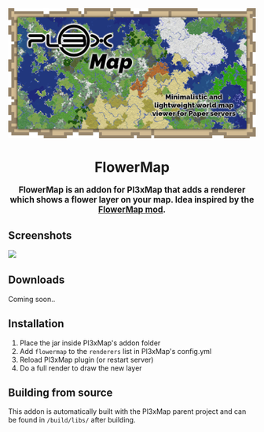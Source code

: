 <div align="center">
<img src="https://raw.githubusercontent.com/BillyGalbreath/Pl3xMap/v2/webmap/public/images/og.png" alt="Pl3xMap">

# FlowerMap

<big><b>FlowerMap is an addon for Pl3xMap that adds a renderer which
shows a flower layer on your map. Idea inspired by the [FlowerMap mod](https://modrinth.com/mod/flowermap).</b></big>

</div>

## Screenshots

[<img src="https://i.imgur.com/0G3Zpt3.png" width="200">](https://i.imgur.com/0G3Zpt3.png)

## Downloads

Coming soon..

## Installation

1) Place the jar inside Pl3xMap's addon folder
2) Add `flowermap` to the `renderers` list in Pl3xMap's config.yml
3) Reload Pl3xMap plugin (or restart server)
4) Do a full render to draw the new layer

## Building from source

This addon is automatically built with the Pl3xMap parent project and can be found in `/build/libs/` after building.
